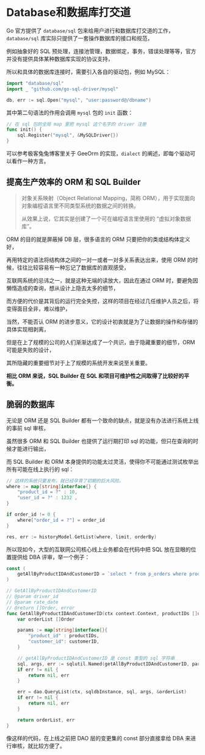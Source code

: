 # Database和数据库打交道

Go 官方提供了 `database/sql` 包来给用户进行和数据库打交道的工作，`database/sql` 库实际只提供了一套操作数据库的接口和规范，

例如抽象好的 SQL 预处理，连接池管理，数据绑定，事务，错误处理等等，官方并没有提供具体某种数据库实现的协议支持，

所以和具体的数据库连接时，需要引入各自的驱动包，例如 MySQL：

```go
import "database/sql"
import _ "github.com/go-sql-driver/mysql"

db, err := sql.Open("mysql", "user:password@/dbname")
```

其中第二句语法的作用会调用 `mysql` 包的 `init` 函数：

```go
// 在 sql 包的全局 map 里把 mysql 这个名字的 driver 注册
func init() {
    sql.Register("mysql", &MySQLDriver{})
}
```

可以参考极客兔兔博客里关于 GeeOrm 的实现，`dialect` 的阐述，即每个驱动可以看作一种方言。

## 提高生产效率的 ORM 和 SQL Builder

>对象关系映射（Object Relational Mapping，简称 ORM），用于实现面向对象编程语言里不同类型系统的数据之间的转换。
>
> 从效果上说，它其实是创建了一个可在编程语言里使用的 “虚拟对象数据库”。

ORM 的目的就是屏蔽掉 DB 层，很多语言的 ORM 只要把你的类或结构体定义好，

再用特定的语法将结构体之间的一对一或者一对多关系表达出来，使用 ORM 的时候，往往比较容易有一种忘记了数据库的直观感受，

互联网系统的忌讳之一，就是这种无端的读放大，因此在通过 ORM 时，要避免因懒惰造成的查询，想从设计上隐去太多的细节，

而方便的代价是其背后的运行完全失控，这样的项目在经过几任维护人员之后，将变得面目全非，难以维护，

当然，不能否认 ORM 的进步意义，它的设计初衷就是为了让数据的操作和存储的具体实现相剥离，

但是在上了规模的公司的人们渐渐达成了一个共识，由于隐藏重要的细节，ORM 可能是失败的设计，

其所隐藏的重要细节对于上了规模的系统开发来说至关重要。

<strong>相比 ORM 来说，SQL Builder 在 SQL 和项目可维护性之间取得了比较好的平衡。</strong>

## 脆弱的数据库

无论是 ORM 还是 SQL Builder 都有一个致命的缺点，就是没有办法进行系统上线的事前 sql 审核，

虽然很多 ORM 和 SQL Builder 也提供了运行期打印 sql 的功能，但只在查询的时候才能进行输出，

而 SQL Builder 和 ORM 本身提供的功能太过灵活，使得你不可能通过测试枚举出所有可能在线上执行的 sql：

```go
// 这样的系统只要发布，就已经孕育了初期的巨大风险。
where := map[string]interface{} {
    "product_id = ?" : 10,
    "user_id = ?" : 1232 ,
}

if order_id != 0 {
    where["order_id = ?"] = order_id
}

res, err := historyModel.GetList(where, limit, orderBy)
```

所以现如今，大型的互联网公司核心线上业务都会在代码中把 SQL 放在显眼的位置提供给 DBA 评审，举一个例子：

```go
const (
    getAllByProductIDAndCustomerID = `select * from p_orders where product_id in (:product_id) and customer_id=:customer_id`
)

// GetAllByProductIDAndCustomerID
// @param driver_id
// @param rate_date
// @return []Order, error
func GetAllByProductIDAndCustomerID(ctx context.Context, productIDs []uint64, customerID uint64) ([]Order, error) {
    var orderList []Order

    params := map[string]interface{}{
        "product_id" : productIDs,
        "customer_id": customerID,
    }

    // getAllByProductIDAndCustomerID 是 const 类型的 sql 字符串
    sql, args, err := sqlutil.Named(getAllByProductIDAndCustomerID, params)
    if err != nil {
        return nil, err
    }

    err = dao.QueryList(ctx, sqldbInstance, sql, args, &orderList)
    if err != nil {
        return nil, err
    }

    return orderList, err
}
```

像这样的代码，在上线之前把 DAO 层的变更集的 const 部分直接拿给 DBA 来进行审核，就比较方便了。